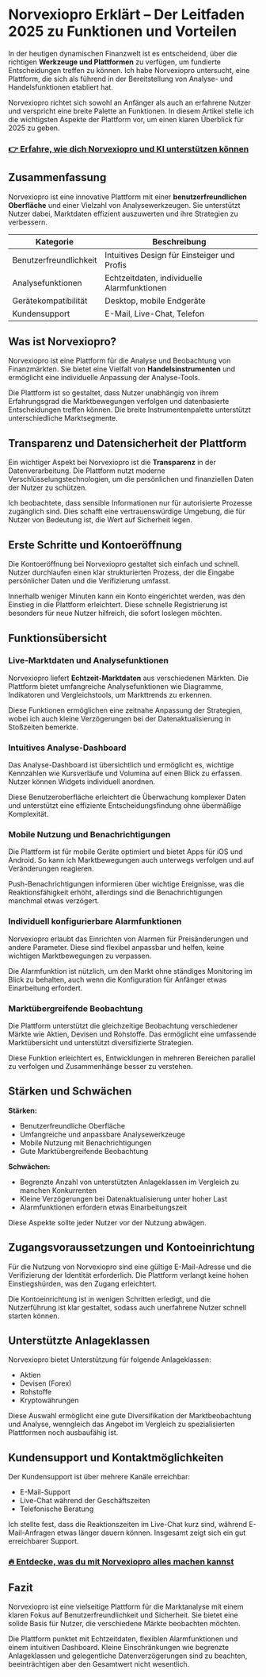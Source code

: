 # Norvexiopro Erklärt – Der Leitfaden 2025 zu Funktionen und Vorteilen
 

In der heutigen dynamischen Finanzwelt ist es entscheidend, über die richtigen **Werkzeuge und Plattformen** zu verfügen, um fundierte Entscheidungen treffen zu können. Ich habe Norvexiopro untersucht, eine Plattform, die sich als führend in der Bereitstellung von Analyse- und Handelsfunktionen etabliert hat. 

Norvexiopro richtet sich sowohl an Anfänger als auch an erfahrene Nutzer und verspricht eine breite Palette an Funktionen. In diesem Artikel stelle ich die wichtigsten Aspekte der Plattform vor, um einen klaren Überblick für 2025 zu geben.

### [👉 Erfahre, wie dich Norvexiopro und KI unterstützen können](https://t.co/UmdBqUI8vx)
## Zusammenfassung

Norvexiopro ist eine innovative Plattform mit einer **benutzerfreundlichen Oberfläche** und einer Vielzahl von Analysewerkzeugen. Sie unterstützt Nutzer dabei, Marktdaten effizient auszuwerten und ihre Strategien zu verbessern.

| Kategorie               | Beschreibung                                |
|------------------------|---------------------------------------------|
| Benutzerfreundlichkeit | Intuitives Design für Einsteiger und Profis |
| Analysefunktionen      | Echtzeitdaten, individuelle Alarmfunktionen |
| Gerätekompatibilität   | Desktop, mobile Endgeräte                     |
| Kundensupport          | E-Mail, Live-Chat, Telefon                    |

## Was ist Norvexiopro?

Norvexiopro ist eine Plattform für die Analyse und Beobachtung von Finanzmärkten. Sie bietet eine Vielfalt von **Handelsinstrumenten** und ermöglicht eine individuelle Anpassung der Analyse-Tools. 

Die Plattform ist so gestaltet, dass Nutzer unabhängig von ihrem Erfahrungsgrad die Marktbewegungen verfolgen und datenbasierte Entscheidungen treffen können. Die breite Instrumentenpalette unterstützt unterschiedliche Marktsegmente.

## Transparenz und Datensicherheit der Plattform

Ein wichtiger Aspekt bei Norvexiopro ist die **Transparenz** in der Datenverarbeitung. Die Plattform nutzt moderne Verschlüsselungstechnologien, um die persönlichen und finanziellen Daten der Nutzer zu schützen.

Ich beobachtete, dass sensible Informationen nur für autorisierte Prozesse zugänglich sind. Dies schafft eine vertrauenswürdige Umgebung, die für Nutzer von Bedeutung ist, die Wert auf Sicherheit legen.

## Erste Schritte und Kontoeröffnung

Die Kontoeröffnung bei Norvexiopro gestaltet sich einfach und schnell. Nutzer durchlaufen einen klar strukturierten Prozess, der die Eingabe persönlicher Daten und die Verifizierung umfasst.

Innerhalb weniger Minuten kann ein Konto eingerichtet werden, was den Einstieg in die Plattform erleichtert. Diese schnelle Registrierung ist besonders für neue Nutzer hilfreich, die sofort loslegen möchten.

## Funktionsübersicht

### Live-Marktdaten und Analysefunktionen

Norvexiopro liefert **Echtzeit-Marktdaten** aus verschiedenen Märkten. Die Plattform bietet umfangreiche Analysefunktionen wie Diagramme, Indikatoren und Vergleichstools, um Markttrends zu erkennen.

Diese Funktionen ermöglichen eine zeitnahe Anpassung der Strategien, wobei ich auch kleine Verzögerungen bei der Datenaktualisierung in Stoßzeiten bemerkte.

### Intuitives Analyse-Dashboard

Das Analyse-Dashboard ist übersichtlich und ermöglicht es, wichtige Kennzahlen wie Kursverläufe und Volumina auf einen Blick zu erfassen. Nutzer können Widgets individuell anordnen.

Diese Benutzeroberfläche erleichtert die Überwachung komplexer Daten und unterstützt eine effiziente Entscheidungsfindung ohne übermäßige Komplexität.

### Mobile Nutzung und Benachrichtigungen

Die Plattform ist für mobile Geräte optimiert und bietet Apps für iOS und Android. So kann ich Marktbewegungen auch unterwegs verfolgen und auf Veränderungen reagieren.

Push-Benachrichtigungen informieren über wichtige Ereignisse, was die Reaktionsfähigkeit erhöht, allerdings sind die Benachrichtigungen manchmal etwas verzögert.

### Individuell konfigurierbare Alarmfunktionen

Norvexiopro erlaubt das Einrichten von Alarmen für Preisänderungen und andere Parameter. Diese sind flexibel anpassbar und helfen, keine wichtigen Marktbewegungen zu verpassen.

Die Alarmfunktion ist nützlich, um den Markt ohne ständiges Monitoring im Blick zu behalten, auch wenn die Konfiguration für Anfänger etwas Einarbeitung erfordert.

### Marktübergreifende Beobachtung

Die Plattform unterstützt die gleichzeitige Beobachtung verschiedener Märkte wie Aktien, Devisen und Rohstoffe. Das ermöglicht eine umfassende Marktübersicht und unterstützt diversifizierte Strategien.

Diese Funktion erleichtert es, Entwicklungen in mehreren Bereichen parallel zu verfolgen und Zusammenhänge besser zu verstehen.

## Stärken und Schwächen

**Stärken:**

- Benutzerfreundliche Oberfläche
- Umfangreiche und anpassbare Analysewerkzeuge
- Mobile Nutzung mit Benachrichtigungen
- Gute Marktübergreifende Beobachtung

**Schwächen:**

- Begrenzte Anzahl von unterstützten Anlageklassen im Vergleich zu manchen Konkurrenten
- Kleine Verzögerungen bei Datenaktualisierung unter hoher Last
- Alarmfunktionen erfordern etwas Einarbeitungszeit

Diese Aspekte sollte jeder Nutzer vor der Nutzung abwägen.

## Zugangsvoraussetzungen und Kontoeinrichtung

Für die Nutzung von Norvexiopro sind eine gültige E-Mail-Adresse und die Verifizierung der Identität erforderlich. Die Plattform verlangt keine hohen Einstiegshürden, was den Zugang erleichtert.

Die Kontoeinrichtung ist in wenigen Schritten erledigt, und die Nutzerführung ist klar gestaltet, sodass auch unerfahrene Nutzer schnell starten können.

## Unterstützte Anlageklassen

Norvexiopro bietet Unterstützung für folgende Anlageklassen:

- Aktien
- Devisen (Forex)
- Rohstoffe
- Kryptowährungen

Diese Auswahl ermöglicht eine gute Diversifikation der Marktbeobachtung und Analyse, wenngleich das Angebot im Vergleich zu spezialisierten Plattformen noch ausbaufähig ist.

## Kundensupport und Kontaktmöglichkeiten

Der Kundensupport ist über mehrere Kanäle erreichbar:

- E-Mail-Support
- Live-Chat während der Geschäftszeiten
- Telefonische Beratung

Ich stellte fest, dass die Reaktionszeiten im Live-Chat kurz sind, während E-Mail-Anfragen etwas länger dauern können. Insgesamt zeigt sich ein gut erreichbarer Support.

### [🔥 Entdecke, was du mit Norvexiopro alles machen kannst](https://t.co/UmdBqUI8vx)
## Fazit

Norvexiopro ist eine vielseitige Plattform für die Marktanalyse mit einem klaren Fokus auf Benutzerfreundlichkeit und Sicherheit. Sie bietet eine solide Basis für Nutzer, die verschiedene Märkte beobachten möchten.

Die Plattform punktet mit Echtzeitdaten, flexiblen Alarmfunktionen und einem intuitiven Dashboard. Kleine Einschränkungen wie begrenzte Anlageklassen und gelegentliche Datenverzögerungen sind zu beachten, beeinträchtigen aber den Gesamtwert nicht wesentlich.